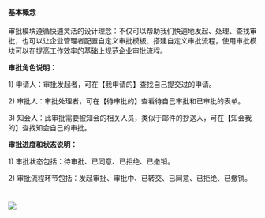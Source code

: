 #### 基本概念

审批模块遵循快速灵活的设计理念：不仅可以帮助我们快速地发起、处理、查找审批，也可以让企业管理者配置自定义审批模板、搭建自定义审批流程，使用审批模块可以在提高工作效率的基础上规范企业审批流程。

**审批角色说明：**

1\) 申请人：审批发起者，可在【我申请的】查找自己提交过的申请。

2\) 审批人：审批处理者，可在【待审批的】查看待自己审批和已审批的表单。

3\) 知会人：此审批需要被知会的相关人员，类似于邮件的抄送人，可在【知会我的】查找知会自己的审批。

**审批进度和状态说明：**

1\) 审批状态包括：待审批、已同意、已拒绝、已撤销。

2\) 审批流程环节包括：发起审批、审批中、已转交、已同意、已拒绝、已撤销。

# ![](/assets/2.6审批.png)



